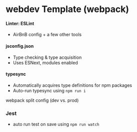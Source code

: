 # webdev Template (webpack)

#### Linter: ESLint

* AirBnB config + a few other tools

#### jsconfig.json

* Type checking & type acquisition
* Uses ESNext, modules enabled

#### typesync

- Automatically acquires type definitions for npm packages
- Auto-run typesync using `npm run i`

webpack split config (dev vs. prod)


### Jest

- auto run test on save using `npm run watch`
